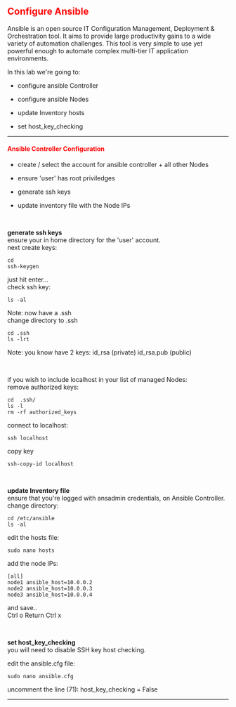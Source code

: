 ## <font color='red'>Configure Ansible</font>
Ansible is an open source IT Configuration Management, Deployment & Orchestration tool. It aims to provide large productivity gains to a wide variety of automation challenges. This tool is very simple to use yet powerful enough to automate complex multi-tier IT application environments. 


In this lab we're going to:
* configure ansible Controller
* configure ansible Nodes

* update Inventory hosts
* set host_key_checking

---

#### <font color='red'>Ansible Controller Configuration</font>
* create / select the account for ansible controller + all other Nodes
* ensure 'user' has root priviledges

* generate ssh keys

* update inventory file with the Node IPs 

</br>

**generate ssh keys**    
ensure your in home directory for the 'user' account.     
next create keys:  
```
cd
ssh-keygen
```
just hit enter...  
check ssh key:
```
ls -al
```
Note: now have a .ssh  
change directory to .ssh
```
cd .ssh
ls -lrt
```
Note: you know have 2 keys: id_rsa (private) id_rsa.pub (public)

</br>

if you wish to include localhost in your list of managed Nodes:  
remove authorized keys:
```
cd  .ssh/
ls -l
rm -rf authorized_keys
```
connect to localhost:
```
ssh localhost
```
copy key
```
ssh-copy-id localhost
```

</br>

**update Inventory file**  
ensure that you're logged with ansadmin credentials, on Ansible Controller.  
change directory:
```
cd /etc/ansible
ls -al
```
edit the hosts file:
```
sudo nano hosts
```
add the node IPs:
```
[all]
node1 ansible_host=10.0.0.2
node2 ansible_host=10.0.0.3
node3 ansible_host=10.0.0.4
```
and save..  
Ctrl o
Return 
Ctrl x

</br>

**set host_key_checking**   
you will need to disable SSH key host checking.

edit the ansible.cfg file:
```
sudo nano ansible.cfg
```
uncomment the line (71): host_key_checking = False


---